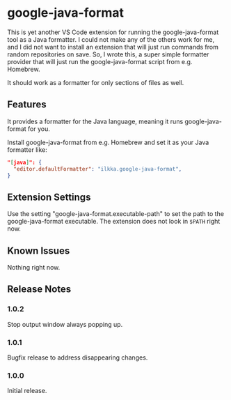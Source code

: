 # google-java-format

This is yet another VS Code extension for running the google-java-format tool as
a Java formatter. I could not make any of the others work for me, and I did not
want to install an extension that will just run commands from random
repositories on save. So, I wrote this, a super simple formatter provider that
will just run the google-java-format script from e.g. Homebrew.

It should work as a formatter for only sections of files as well.

## Features

It provides a formatter for the Java language, meaning it runs
google-java-format for you.

Install google-java-format from e.g. Homebrew and set it as your Java formatter
like:

```json
"[java]": {
  "editor.defaultFormatter": "ilkka.google-java-format",
}
```

## Extension Settings

Use the setting "google-java-format.executable-path" to set the path to the
google-java-format executable. The extension does not look in `$PATH` right now.

## Known Issues

Nothing right now.

## Release Notes

### 1.0.2

Stop output window always popping up.

### 1.0.1

Bugfix release to address disappearing changes.

### 1.0.0

Initial release.
